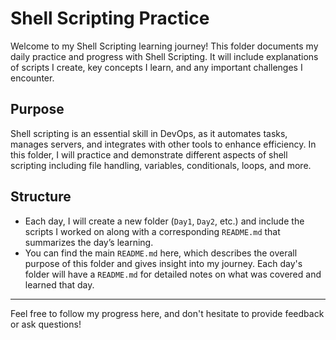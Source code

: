 # Shell Scripting Practice

Welcome to my Shell Scripting learning journey! This folder documents my daily practice and progress with Shell Scripting. It will include explanations of scripts I create, key concepts I learn, and any important challenges I encounter.

## Purpose

Shell scripting is an essential skill in DevOps, as it automates tasks, manages servers, and integrates with other tools to enhance efficiency. In this folder, I will practice and demonstrate different aspects of shell scripting including file handling, variables, conditionals, loops, and more.

## Structure

- Each day, I will create a new folder (`Day1`, `Day2`, etc.) and include the scripts I worked on along with a corresponding `README.md` that summarizes the day’s learning.
- You can find the main `README.md` here, which describes the overall purpose of this folder and gives insight into my journey. Each day's folder will have a `README.md` for detailed notes on what was covered and learned that day.

---

Feel free to follow my progress here, and don't hesitate to provide feedback or ask questions!
